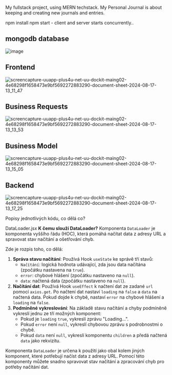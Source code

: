 My fullstack project, using MERN techstack. My Personal Journal is about keeping and creating new journals and entries.

npm install
npm start - client and server starts concurrently..


<h2>mongodb database</h2>

![image](https://github.com/user-attachments/assets/2c3f8b99-1f7c-47af-8f30-dc50ad015ccf)


<h2>Frontend</h2>

![screencapture-uuapp-plus4u-net-uu-dockit-maing02-4e68298f1658473e9bf5692272883290-document-sheet-2024-08-17-13_11_47](https://github.com/user-attachments/assets/f2e31a28-059c-4f31-9a20-7abca6d6ab9e)


<h2>Business Requests</h2>

![screencapture-uuapp-plus4u-net-uu-dockit-maing02-4e68298f1658473e9bf5692272883290-document-sheet-2024-08-17-13_13_53](https://github.com/user-attachments/assets/793bb69b-4c8c-4c1f-9748-347e92dd939d)

<h2>Business Model</h2>

![screencapture-uuapp-plus4u-net-uu-dockit-maing02-4e68298f1658473e9bf5692272883290-document-sheet-2024-08-17-13_15_05](https://github.com/user-attachments/assets/c4a155a2-6a48-401c-af33-7a74cdd377f1)


<h2>Backend</h2>

![screencapture-uuapp-plus4u-net-uu-dockit-maing02-4e68298f1658473e9bf5692272883290-document-sheet-2024-08-17-13_17_25](https://github.com/user-attachments/assets/c8c7debc-0452-472b-9d16-0374b91bfb88)


Popisy jednotlivých kódu, co dělá co?

DataLoader.jsx
**K čemu slouží DataLoader?**
Komponenta `DataLoader` je komponenta vyššího řádu (HOC), která pomáhá načítat data z adresy URL a spravovat stav načítání a ošetřování chyb.

Zde je rozpis toho, co dělá:
1. **Správa stavu načítání**: Používá Hook `useState` ke správě tří stavů:
    - `Načítání`: logická hodnota udávající, zda jsou data načítána (zpočátku nastavena na `true`).
    - `error`: chybové hlášení (zpočátku nastaveno na `null`).
    - `data`: načtená data (zpočátku nastaveno na `null`).
2. **Načítání dat**: Používá Hook `useEffect` k načtení dat ze zadané `url` pomocí `axios.get`. Po načtení dat nastaví `loading` na `false` a `data` na načtená data. Pokud dojde k chybě, nastaví `error` na chybové hlášení a `loading` na `false`.
3. **Podmíněné vykreslování**: Na základě stavu načítání a chyby podmíněně vykreslí jednu ze tří možných komponent:
    - Pokud je `loading` `true`, vykreslí zprávu "Loading...".
    - Pokud `error` není `null`, vykreslí chybovou zprávu s podrobnostmi o chybě.
    - Pokud `data` není `null`, vykreslí komponentu `children` a předá načtená `data` jako rekvizitu.

Komponenta `DataLoader` je určena k použití jako obal kolem jiných komponent, které potřebují načíst data z adresy URL. Pomocí této komponenty můžete snadno spravovat stav načítání a zpracování chyb pro potřeby načítání dat.

